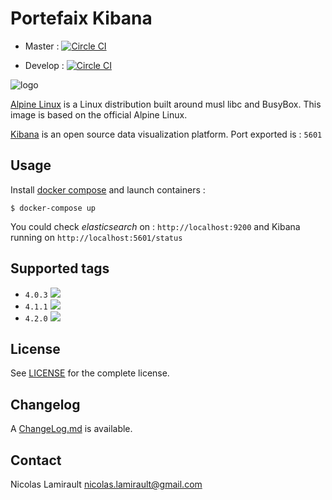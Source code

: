 # Portefaix Kibana

* Master :
[![Circle CI](https://circleci.com/gh/portefaix/docker-kibana/tree/master.svg?style=svg)](https://circleci.com/gh/portefaix/docker-kibana/tree/master)

* Develop :
[![Circle CI](https://circleci.com/gh/portefaix/docker-kibana/tree/develop.svg?style=svg)](https://circleci.com/gh/portefaix/docker-kibana/tree/develop)


![logo](http://pkgs.alpinelinux.org/assets/alpinelinux-logo.svg)

[Alpine Linux][] is a Linux distribution built around musl libc and BusyBox.
This image is based on the official Alpine Linux.

[Kibana][] is an open source data visualization platform.
Port exported is : `5601`

## Usage

Install [docker compose][] and launch containers :

    $ docker-compose up

You could check *elasticsearch* on : `http://localhost:9200` and Kibana running on `http://localhost:5601/status`

## Supported tags

- `4.0.3` [![](https://badge.imagelayers.io/portefaix/kibana:4.0.3.svg)](https://imagelayers.io/?images=portefaix/kibana:4.0.3 'imagelayers.io')
- `4.1.1` [![](https://badge.imagelayers.io/portefaix/kibana:4.1.1.svg)](https://imagelayers.io/?images=portefaix/kibana:4.1.1 'imagelayers.io')
- `4.2.0` [![](https://badge.imagelayers.io/portefaix/kibana:4.2.0.svg)](https://imagelayers.io/?images=portefaix/kibana:4.2.0 'imagelayers.io')


## License

See [LICENSE](LICENSE) for the complete license.


## Changelog

A [ChangeLog.md](ChangeLog.md) is available.


## Contact

Nicolas Lamirault <nicolas.lamirault@gmail.com>


[Alpine Linux]: http://www.alpinelinux.org

[Kibana]: https://www.elastic.co/products/kibana

[Docker Compose]: https://github.com/docker/compose
